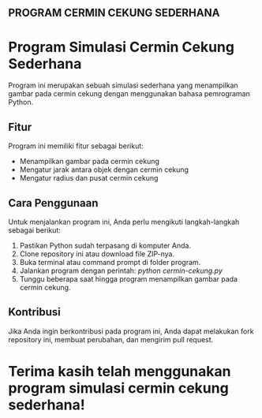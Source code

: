 <h2>PROGRAM CERMIN CEKUNG SEDERHANA</h2>

<h1>Program Simulasi Cermin Cekung Sederhana</h1>
Program ini merupakan sebuah simulasi sederhana yang menampilkan gambar pada cermin cekung dengan menggunakan bahasa pemrograman Python.

<h2>Fitur</h2>
Program ini memiliki fitur sebagai berikut:

- Menampilkan gambar pada cermin cekung
- Mengatur jarak antara objek dengan cermin cekung
- Mengatur radius dan pusat cermin cekung

<h2>Cara Penggunaan</h2>
Untuk menjalankan program ini, Anda perlu mengikuti langkah-langkah sebagai berikut:

1. Pastikan Python sudah terpasang di komputer Anda.
2. Clone repository ini atau download file ZIP-nya.
3. Buka terminal atau command prompt di folder program.
4. Jalankan program dengan perintah:
_python cermin-cekung.py_
5. Tunggu beberapa saat hingga program menampilkan gambar pada cermin cekung.

<h2>Kontribusi</h2>
Jika Anda ingin berkontribusi pada program ini, Anda dapat melakukan fork repository ini, membuat perubahan, dan mengirim pull request.

<h1>Terima kasih telah menggunakan program simulasi cermin cekung sederhana!</h1>

